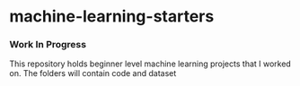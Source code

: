 # machine-learning-starters

### Work In Progress

This repository holds beginner level machine learning projects that I worked on. The folders will contain code and dataset
